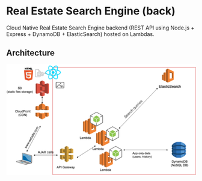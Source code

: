 # Real Estate Search Engine (back)

Cloud Native Real Estate Search Engine backend (REST API using Node.js + Express + DynamoDB + ElasticSearch) hosted on Lambdas.

## Architecture

![Project sketch](https://github.com/m-baaziz/Real-Estate-Search-Engine-Back/blob/master/architecture.png)

